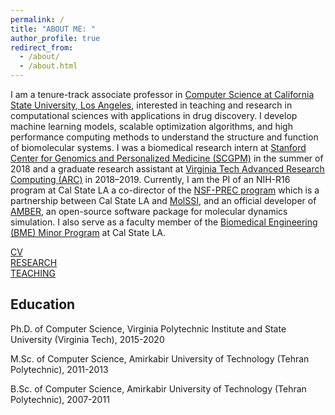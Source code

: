 ```yaml
---
permalink: /
title: "ABOUT ME: "
author_profile: true
redirect_from: 
  - /about/
  - /about.html
---
```



<p>
    I am a tenure-track associate professor in 
    <a href="https://www.calstatela.edu/" target="_blank">Computer Science at California State University, Los Angeles</a>, 
    interested in teaching and research in computational sciences with applications in drug discovery. 
    I develop machine learning models, scalable optimization algorithms, and high performance computing methods to 
    understand the structure and function of biomolecular systems.
    I was a biomedical research intern at 
    <a href="https://med.stanford.edu/scgpm.html" target="_blank">Stanford Center for Genomics and Personalized Medicine (SCGPM)</a> 
    in the summer of 2018 and a graduate research assistant at 
    <a href="https://arc.vt.edu/" target="_blank">Virginia Tech Advanced Research Computing (ARC)</a> in 2018–2019.
    Currently, I am the PI of an NIH-R16 program at Cal State LA a co-director of the 
    <a href="https://www.calstatela.edu/centers/prec" target="_blank">NSF-PREC program</a> which is a partnership between Cal State LA and <a href="https://molssi.org/" target='_blank'>MolSSI</a>, and an official developer of
    <a href="https://ambermd.org/" target="_blank">AMBER</a>, an open-source software package for molecular dynamics simulation. I also serve as a faculty member of the 
    <a href="https://www.calstatela.edu/ecst/biomedical-engineering" target='_blank'> Biomedical Engineering (BME) Minor Program</a> at Cal State LA.
  </p>

<div class="circle-row">
  <div class="circle red">
  <a href="/files/respro.pdf" target="_blank" class="circle red">CV</a>
  </div>
  <div class="circle blue"><a href="/research" class="circle blue">RESEARCH</a></div>
  <div class="circle yellow"><a href="/teaching" class="circle yellow">TEACHING</a></div>
</div>


Education
------
Ph.D. of Computer Science, Virginia Polytechnic Institute and State University (Virginia Tech), 2015-2020

M.Sc. of Computer Science, Amirkabir University of Technology (Tehran Polytechnic), 2011-2013

B.Sc. of Computer Science, Amirkabir University of Technology (Tehran Polytechnic), 2007-2011


